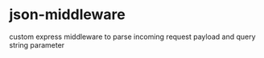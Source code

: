 # json-middleware
custom express middleware to parse incoming request payload and query string parameter

